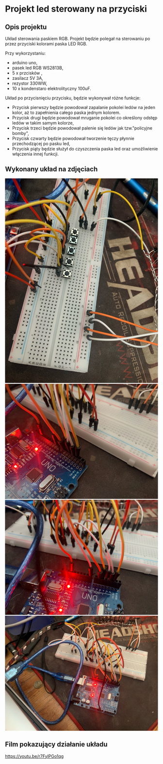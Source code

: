 #  Projekt led sterowany na przyciski
## Opis projektu
Układ sterowania paskiem RGB. Projekt będzie polegał na sterowaniu po przez przyciski kolorami paska LED RGB. 

Przy wykorzystaniu: 
- arduino uno, 
- pasek led RGB WS2813B, 
- 5 x przcisków ,
- zasilacz 5V 3A,
- rezystor 330WW,
- 10 x kondenstaro elektrolityczny 100uF.


Układ po przycisnięciu przycisku, będzie wykonywał różne funkcje:
- Przycisk pierwszy będzie powodował zapalanie pokolei ledów na jeden kolor, aż to zapełnienia całego paska jednym kolorem.
- Przycisk drugi będzie powodował mruganie pokolei co określony odstęp ledów w takim samym kolorze, 
- Przycisk trzeci będzie powodował palenie się ledów jak tzw."policyjne bomby",
- Przycisk czwarty będzie powodował tworzenie tęczy płynnie przechodzącej po pasku led,
- Przycisk piąty będzie służył do czyszczenia paska led oraz umożliwienie włączenia innej funkcji.

## Wykonany układ na zdjęciach
![Zdjęcie układu](image2.jpeg)
![Zdjęcie układu](image3.jpeg)
![Zdjęcie układu](image4.jpeg)
![Zdjęcie układu](image5.jpeg)

## Film pokazujący działanie układu
https://youtu.be/r7FylPGo1qg


